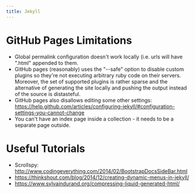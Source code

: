 ```yaml
---
title: Jekyll
---
```


# GitHub Pages Limitations
* Global permalink configuration doesn't work locally (i.e. urls will have
  ".html" appended to them.
* GitHub pages (reasonably) uses the "--safe" option to disable custom plugins
  so they're not executing arbitrary ruby code on their servers. Moreover, the
  set of supported plugins is rather sparse and the alternative of generating
  the site locally and pushing the output instead of the source is distasteful.
* GitHub pages also disallows editing some other settings:
  https://help.github.com/articles/configuring-jekyll/#configuration-settings-you-cannot-change
* You can't have an index page inside a collection - it needs to be a separate page outside.

# Useful Tutorials
* Scrollspy: http://www.codingeverything.com/2014/02/BootstrapDocsSideBar.html
* https://thinkshout.com/blog/2014/12/creating-dynamic-menus-in-jekyll/
* https://www.sylvaindurand.org/compressing-liquid-generated-html/
